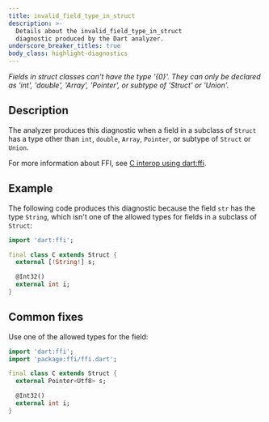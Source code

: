 ```yaml
---
title: invalid_field_type_in_struct
description: >-
  Details about the invalid_field_type_in_struct
  diagnostic produced by the Dart analyzer.
underscore_breaker_titles: true
body_class: highlight-diagnostics
---
```


_Fields in struct classes can't have the type '{0}'. They can only be declared
as 'int', 'double', 'Array', 'Pointer', or subtype of 'Struct' or 'Union'._

## Description

The analyzer produces this diagnostic when a field in a subclass of
`Struct` has a type other than `int`, `double`, `Array`, `Pointer`, or
subtype of `Struct` or `Union`.

For more information about FFI, see [C interop using dart:ffi][ffi].

## Example

The following code produces this diagnostic because the field `str` has
the type `String`, which isn't one of the allowed types for fields in a
subclass of `Struct`:

```dart
import 'dart:ffi';

final class C extends Struct {
  external [!String!] s;

  @Int32()
  external int i;
}
```

## Common fixes

Use one of the allowed types for the field:

```dart
import 'dart:ffi';
import 'package:ffi/ffi.dart';

final class C extends Struct {
  external Pointer<Utf8> s;

  @Int32()
  external int i;
}
```

[ffi]: /interop/c-interop

